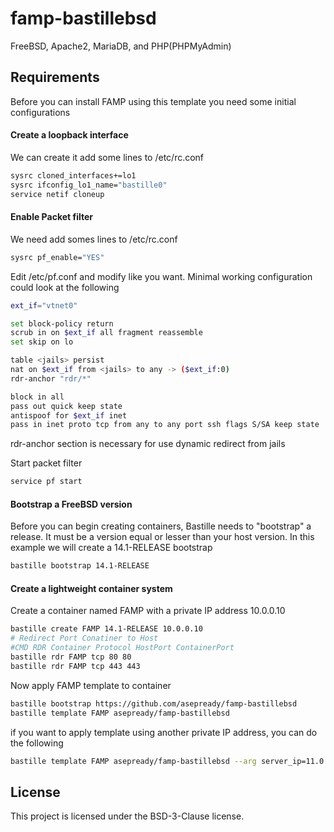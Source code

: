 # famp-bastillebsd
FreeBSD, Apache2, MariaDB, and PHP(PHPMyAdmin)

## Requirements
Before you can install FAMP using this template you need some initial configurations

#### Create a loopback interface
We can create it add some lines to /etc/rc.conf
```sh
sysrc cloned_interfaces+=lo1
sysrc ifconfig_lo1_name="bastille0"
service netif cloneup
```
#### Enable Packet filter
We need add somes lines to /etc/rc.conf

```sh
sysrc pf_enable="YES"
```
Edit /etc/pf.conf and modify like you want. Minimal working configuration could look at the following

```sh
ext_if="vtnet0"

set block-policy return
scrub in on $ext_if all fragment reassemble
set skip on lo

table <jails> persist
nat on $ext_if from <jails> to any -> ($ext_if:0)
rdr-anchor "rdr/*"

block in all
pass out quick keep state
antispoof for $ext_if inet
pass in inet proto tcp from any to any port ssh flags S/SA keep state
```
rdr-anchor section is necessary for use dynamic redirect from jails

Start packet filter

```sh
service pf start
```

#### Bootstrap a FreeBSD version
Before you can begin creating containers, Bastille needs to "bootstrap" a release. It must be a version equal or lesser than your host version. In this example we will create a 14.1-RELEASE bootstrap

```sh
bastille bootstrap 14.1-RELEASE
```
#### Create a lightweight container system
Create a container named FAMP with a private IP address 10.0.0.10

```sh
bastille create FAMP 14.1-RELEASE 10.0.0.10
# Redirect Port Conatiner to Host
#CMD RDR Container Protocol HostPort ContainerPort
bastille rdr FAMP tcp 80 80
bastille rdr FAMP tcp 443 443
```
Now apply FAMP template to container

```sh
bastille bootstrap https://github.com/asepready/famp-bastillebsd
bastille template FAMP asepready/famp-bastillebsd
```
if you want to apply template using another private IP address, you can do the following

```sh
bastille template FAMP asepready/famp-bastillebsd --arg server_ip=11.0.0.2
```
## License
This project is licensed under the BSD-3-Clause license.
